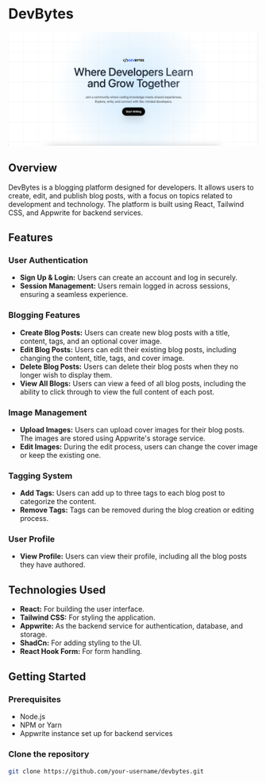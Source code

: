 # DevBytes

![DevBytes Cover Image](src/assets/devbytes.png)

## Overview

DevBytes is a blogging platform designed for developers. It allows users to create, edit, and publish blog posts, with a focus on topics related to development and technology. The platform is built using React, Tailwind CSS, and Appwrite for backend services.

## Features

### User Authentication
- **Sign Up & Login:** Users can create an account and log in securely.
- **Session Management:** Users remain logged in across sessions, ensuring a seamless experience.

### Blogging Features
- **Create Blog Posts:** Users can create new blog posts with a title, content, tags, and an optional cover image.
- **Edit Blog Posts:** Users can edit their existing blog posts, including changing the content, title, tags, and cover image.
- **Delete Blog Posts:** Users can delete their blog posts when they no longer wish to display them.
- **View All Blogs:** Users can view a feed of all blog posts, including the ability to click through to view the full content of each post.

### Image Management
- **Upload Images:** Users can upload cover images for their blog posts. The images are stored using Appwrite's storage service.
- **Edit Images:** During the edit process, users can change the cover image or keep the existing one.

### Tagging System
- **Add Tags:** Users can add up to three tags to each blog post to categorize the content.
- **Remove Tags:** Tags can be removed during the blog creation or editing process.

### User Profile
- **View Profile:** Users can view their profile, including all the blog posts they have authored.

## Technologies Used
- **React:** For building the user interface.
- **Tailwind CSS:** For styling the application.
- **Appwrite:** As the backend service for authentication, database, and storage.
- **ShadCn:** For adding styling to the UI.
- **React Hook Form:** For form handling.

## Getting Started

### Prerequisites
- Node.js
- NPM or Yarn
- Appwrite instance set up for backend services

### Clone the repository

   ```bash
   git clone https://github.com/your-username/devbytes.git